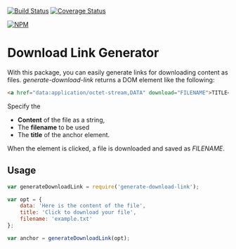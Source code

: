 [![Build Status](https://travis-ci.org/samuelkingn/generate-download-link.svg?branch=master)](https://travis-ci.org/samuelkingn/generate-download-link)
[![Coverage Status](https://coveralls.io/repos/github/samuelkingn/generate-download-link/badge.svg?branch=master)](https://coveralls.io/github/samuelkingn/generate-download-link?branch=master)

[![NPM](https://nodei.co/npm/generate-download-link.png?downloads=true&downloadRank=true&stars=true)](https://nodei.co/npm/generate-download-link/)
# Download Link Generator

With this package, you can easily generate links for downloading content as files.
*generate-download-link* returns a DOM element like the following:
```html
<a href="data:application/octet-stream,DATA" download="FILENAME">TITLE</a>
```

Specify the
- **Content** of the file as a string,
- The **filename** to be used
- The **title** of the anchor element.

When the element is clicked, a file is
downloaded and saved as *FILENAME*.

## Usage


```javascript
var generateDownloadLink = require('generate-download-link');

var opt = {
    data: 'Here is the content of the file',
    title: 'Click to download your file',
    filename: 'example.txt'
};

var anchor = generateDownloadLink(opt);
```


